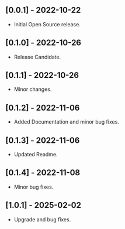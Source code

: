 ## [0.0.1] - 2022-10-22

- Initial Open Source release.

## [0.1.0] - 2022-10-26

- Release Candidate.

## [0.1.1] - 2022-10-26

- Minor changes.

## [0.1.2] - 2022-11-06

- Added Documentation and minor bug fixes.

## [0.1.3] - 2022-11-06

- Updated Readme.

## [0.1.4] - 2022-11-08

- Minor bug fixes.

## [1.0.1] - 2025-02-02

- Upgrade and bug fixes.
